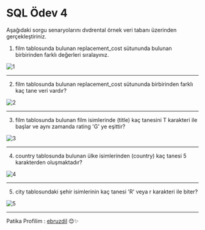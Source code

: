 # SQL Ödev 4
Aşağıdaki sorgu senaryolarını dvdrental örnek veri tabanı üzerinden gerçekleştiriniz.

1. film tablosunda bulunan replacement_cost sütununda bulunan birbirinden farklı değerleri sıralayınız.

![1](https://user-images.githubusercontent.com/70747048/220466070-c53f7ed6-d225-4db3-8889-9f7e59863e08.png)

---
2. film tablosunda bulunan replacement_cost sütununda birbirinden farklı kaç tane veri vardır?

![2](https://user-images.githubusercontent.com/70747048/220466074-e04dde15-007b-4fd2-bdcf-26ec9ce4c1da.png)

---
3. film tablosunda bulunan film isimlerinde (title) kaç tanesini T karakteri ile başlar ve aynı zamanda rating 'G' ye eşittir?

![3](https://user-images.githubusercontent.com/70747048/220466076-ee0c8ae4-8ec4-4941-9a73-0b8daa00bc55.png)

---
4. country tablosunda bulunan ülke isimlerinden (country) kaç tanesi 5 karakterden oluşmaktadır?


![4](https://user-images.githubusercontent.com/70747048/220466079-5e3c0fad-bdb7-4c69-bca6-5f4350c64a98.png)

---
5. city tablosundaki şehir isimlerinin kaç tanesi 'R' veya r karakteri ile biter?

![5](https://user-images.githubusercontent.com/70747048/220466083-0ce65599-e4a2-4b0a-a4cb-1b5fee81bf31.png)

---

Patika Profilim : [ebruzdil](https://app.patika.dev/ebruzdil)  😊✨
